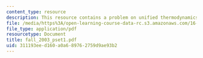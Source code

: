 ```yaml
---
content_type: resource
description: This resource contains a problem on unified thermodynamics.
file: /media/https%3A/open-learning-course-data-rc.s3.amazonaws.com/16-01-unified-engineering-i-ii-iii-iv-fall-2005-spring-2006/311193eed160a0a689762759d9ae93b2_fall_2003_pset1.pdf
file_type: application/pdf
resourcetype: Document
title: fall_2003_pset1.pdf
uid: 311193ee-d160-a0a6-8976-2759d9ae93b2
---
```

